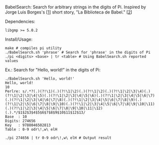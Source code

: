 BabelSearch:
Search for arbitrary strings in the digits of Pi.
Inspired by Jorge Luis Borges's [[1]] short story, "La Biblioteca de Babel." [[2]]

[1]: https://en.wikipedia.org/wiki/Jorge_Luis_Borges
[2]: https://en.wikipedia.org/wiki/The_Library_of_Babel

Dependencies:

    libgmp >= 5.0.2 

Install/Usage:

    make # compiles pi utility
    ./BabelSearch.sh 'phrase' # Search for 'phrase' in the digits of Pi
    ./pi <digits> <base> | tr <table> # Using BabelSearch.sh reported values

Ex.: Search for "Hello, world!" in the digits of Pi:

    ./BabelSearch.sh 'Hello, world!'
    Hello, world!
    10
    Perlre: s/.*?(.)(?!\1)(.)(?!\1|\2)(.)(?!\1|\2)(.)(?!\1|\2|\3|\4)(.)(?!\1|\2|\3|\4|\5)(.)(?!\1|\2|\3|\4|\5|\6)(.)(?!\1|\2|\3|\4|\5|\6|\7)(.)(?!\1|\2|\3|\4|\6|\7|\8)(.)(?!\1|\2|\3|\4|\5|\6|\7|\8|\9)(.)(?!\1|\2|\5|\6|\7|\8|\9|\10)(.)(?!\1|\2|\3|\4|\5|\6|\7|\8|\9|\10|\11)(.)(?!\1|\2|\3|\4|\5|\6|\7|\8|\9|\10|\11|\12)(.).*/$1$2$3$4$5$6$7$8$9$10$11$12$13/
    Base  : 10
    Digits: 274656
    Key   : 9788046502813
    Table : 0-9 odr\!,w\ elH

    ./pi 274656 | tr 0-9 odr\!,w\ elH # Output result
